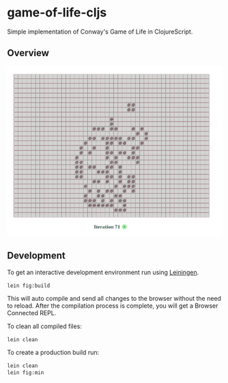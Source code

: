 # game-of-life-cljs

Simple implementation of Conway's Game of Life in ClojureScript.

## Overview

<img src="./screenshot.png"/>



## Development

To get an interactive development environment run using [Leiningen](https://leiningen.org/).

    lein fig:build

This will auto compile and send all changes to the browser without the
need to reload. After the compilation process is complete, you will
get a Browser Connected REPL. 

To clean all compiled files:

	lein clean

To create a production build run:

	lein clean
	lein fig:min

